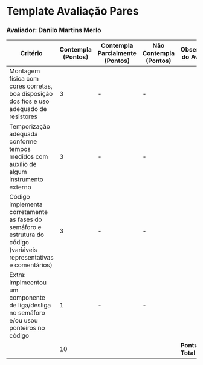 # Template Avaliação Pares

### Avaliador: Danilo Martins Merlo

| Critério                                                                                                 | Contempla (Pontos) | Contempla Parcialmente (Pontos) | Não Contempla (Pontos) | Observações do Avaliador |
|---------------------------------------------------------------------------------------------------------|--------------------|----------------------------------|--------------------------|---------------------------|
| Montagem física com cores corretas, boa disposição dos fios e uso adequado de resistores                | 3              | -                            | -                        |                          |
| Temporização adequada conforme tempos medidos com auxílio de algum instrumento externo                  | 3              | -                          | -                        |                          |
| Código implementa corretamente as fases do semáforo e estrutura do código (variáveis representativas e comentários) | 3              | -                          | -                        |                          |
| Extra: Implmeentou um componente de liga/desliga no semáforo e/ou usou ponteiros no código | 1              |  -                         | -                        |                           |
|  |       10                                                      |  | |**Pontuação Total**|

